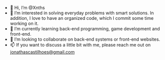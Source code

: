 - 👋 Hi, I’m @Xnths
- 👀 I’m interested in solving everyday problems with smart solutions. In addition, I love to have an organized code, which I commit some time working on it.
- 🌱 I’m currently learning back-end programming, game development and front-end.
- 💞️ I’m looking to collaborate on back-end systems or front-end websites.
- 📫 If you want to discuss a little bit with me, please reach me out on jonathascastilhoes@gmail.com
